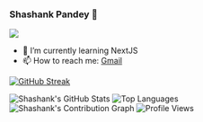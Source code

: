 ### Shashank Pandey 👋
![](https://dcbadge.limes.pink/api/shield/1201129677457215558)

- 🔭 I’m currently learning  NextJS
- 📫 How to reach me: <a href='mailto:contact.shashankpandey04@gmail.com'>Gmail</a>

[![GitHub Streak](https://streak-stats.demolab.com/?user=shashankpandey04)](https://git.io/streak-stats)

![Shashank's GitHub Stats](https://github-readme-stats.vercel.app/api?username=shashankpandey04&show_icons=true&theme=radical)
![Top Languages](https://github-readme-stats.vercel.app/api/top-langs/?username=shashankpandey04&layout=compact&theme=radical)
![Shashank's Contribution Graph](https://activity-graph.herokuapp.com/graph?username=shashankpandey04&theme=react-dark)
![Profile Views](https://komarev.com/ghpvc/?username=shashankpandey04)
